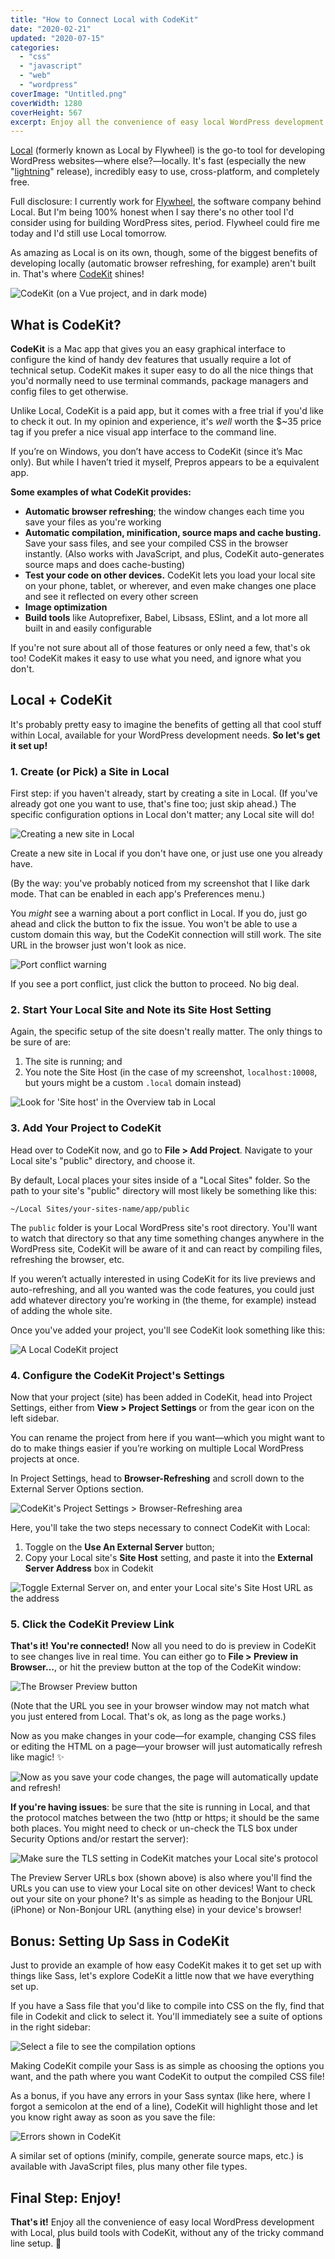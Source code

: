 ```yaml
---
title: "How to Connect Local with CodeKit"
date: "2020-02-21"
updated: "2020-07-15"
categories: 
  - "css"
  - "javascript"
  - "web"
  - "wordpress"
coverImage: "Untitled.png"
coverWidth: 1280
coverHeight: 567
excerpt: Enjoy all the convenience of easy local WordPress development with Local, plus build tools with CodeKit, without any of the tricky command line setup.
---
```

<script>
  import Callout from '$lib/components/Callout.svelte'
  import SideNote from '$lib/components/SideNote.svelte'
</script>

[Local](https://localwp.com/) (formerly known as Local by Flywheel) is the go-to tool for developing WordPress websites—where else?—locally. It's fast (especially the new "[lightning](https://localwp.com/community/t/local-5-2-3/16870)" release), incredibly easy to use, cross-platform, and completely free.

Full disclosure: I currently work for [Flywheel](https://getflywheel.com/), the software company behind Local. But I'm being 100% honest when I say there's no other tool I'd consider using for building WordPress sites, period. Flywheel could fire me today and I'd still use Local tomorrow.

As amazing as Local is on its own, though, some of the biggest benefits of developing locally (automatic browser refreshing, for example) aren't built in. That's where [CodeKit](https://codekitapp.com/) shines!

![CodeKit (on a Vue project, and in dark mode)](/images/post_images/codekit-window.png)



## What is CodeKit?

**CodeKit** is a Mac app that gives you an easy graphical interface to configure the kind of handy dev features that usually require a lot of technical setup. CodeKit makes it super easy to do all the nice things that you'd normally need to use terminal commands, package managers and config files to get otherwise.

Unlike Local, CodeKit is a paid app, but it comes with a free trial if you'd like to check it out. In my opinion and experience, it's _well_ worth the $~35 price tag if you prefer a nice visual app interface to the command line.

<SideNote>
If you’re on Windows, you don’t have access to CodeKit (since it’s Mac only). But while I haven’t tried it myself, Prepros appears to be a equivalent app.
</SideNote>

**Some examples of what CodeKit provides:**

- **Automatic browser refreshing**; the window changes each time you save your files as you're working
- **Automatic compilation, minification, source maps and cache busting.** Save your sass files, and see your compiled CSS in the browser instantly. (Also works with JavaScript, and plus, CodeKit auto-generates source maps and does cache-busting)
- **Test your code on other devices.** CodeKit lets you load your local site on your phone, tablet, or wherever, and even make changes one place and see it reflected on every other screen
- **Image optimization**
- **Build tools** like Autoprefixer, Babel, Libsass, ESlint, and a lot more all built in and easily configurable

If you're not sure about all of those features or only need a few, that's ok too! CodeKit makes it easy to use what you need, and ignore what you don't.


## Local + CodeKit

It's probably pretty easy to imagine the benefits of getting all that cool stuff within Local, available for your WordPress development needs. **So let's get it set up!**


### 1\. Create (or Pick) a Site in Local

First step: if you haven't already, start by creating a site in Local. (If you've already got one you want to use, that's fine too; just skip ahead.) The specific configuration options in Local don't matter; any Local site will do!

![Creating a new site in Local](/images/post_images/local-new-site-setup.png)

Create a new site in Local if you don't have one, or just use one you already have.

(By the way: you've probably noticed from my screenshot that I like dark mode. That can be enabled in each app's Preferences menu.)

You _might_ see a warning about a port conflict in Local. If you do, just go ahead and click the button to fix the issue. You won't be able to use a custom domain this way, but the CodeKit connection will still work. The site URL in the browser just won't look as nice.

![Port conflict warning](/images/post_images/port-conflict.png)

If you see a port conflict, just click the button to proceed. No big deal.


### 2\. Start Your Local Site and Note its Site Host Setting

Again, the specific setup of the site doesn't really matter. The only things to be sure of are:

1. The site is running; and
2. You note the Site Host (in the case of my screenshot, `localhost:10008`, but yours might be a custom `.local` domain instead)

![Look for 'Site host' in the Overview tab in Local](/images/post_images/Image-2020-02-20-at-8.47.39-PM-1024x691.png)


### 3\. Add Your Project to CodeKit

Head over to CodeKit now, and go to **File > Add Project**. Navigate to your Local site's "public" directory, and choose it.

By default, Local places your sites inside of a "Local Sites" folder. So the path to your site's "public" directory will most likely be something like this:

`~/Local Sites/your-sites-name/app/public`

The `public` folder is your Local WordPress site's root directory. You'll want to watch that directory so that any time something changes anywhere in the WordPress site, CodeKit will be aware of it and can react by compiling files, refreshing the browser, etc.

<SideNote>
If you weren’t actually interested in using CodeKit for its live previews and auto-refreshing, and all you wanted was the code features, you could just add whatever directory you’re working in (the theme, for example) instead of adding the whole site.
</SideNote>

Once you've added your project, you'll see CodeKit look something like this:

![A Local CodeKit project](/images/post_images/codekit-public-folder.png)



### 4\. Configure the CodeKit Project's Settings

Now that your project (site) has been added in CodeKit, head into Project Settings, either from **View > Project Settings** or from the gear icon on the left sidebar.

<SideNote>
You can rename the project from here if you want—which you might want to do to make things easier if you’re working on multiple Local WordPress projects at once.
</SideNote>

In Project Settings, head to **Browser-Refreshing** and scroll down to the External Server Options section.

![CodeKit's Project Settings > Browser-Refreshing area](/images/post_images/Image-2020-02-20-at-9.10.43-PM-1024x699.png)

Here, you'll take the two steps necessary to connect CodeKit with Local:

1. Toggle on the **Use An External Server** button;
2. Copy your Local site's **Site Host** setting, and paste it into the **External Server Address** box in Codekit

![Toggle External Server on, and enter your Local site's Site Host URL as the address](/images/post_images/image-1024x557.png)



### 5\. Click the CodeKit Preview Link

**That's it! You're connected!** Now all you need to do is preview in CodeKit to see changes live in real time. You can either go to **File > Preview** **in Browser…**, or hit the preview button at the top of the CodeKit window:

![The Browser Preview button](/images/post_images/image-1-1024x155.png)

(Note that the URL you see in your browser window may not match what you just entered from Local. That's ok, as long as the page works.)

Now as you make changes in your code—for example, changing CSS files or editing the HTML on a page—your browser will just automatically refresh like magic! ✨

![Now as you save your code changes, the page will automatically update and refresh!](/images/post_images/codekit-magic.gif) 

**If you're having issues**: be sure that the site is running in Local, and that the protocol matches between the two (http or https; it should be the same both places. You might need to check or un-check the TLS box under Security Options and/or restart the server):

![Make sure the TLS setting in CodeKit matches your Local site's protocol](/images/post_images/codekit-preview-window.png) 

The Preview Server URLs box (shown above) is also where you'll find the URLs you can use to view your Local site on other devices! Want to check out your site on your phone? It's as simple as heading to the Bonjour URL (iPhone) or Non-Bonjour URL (anything else) in your device's browser!


## Bonus: Setting Up Sass in CodeKit

Just to provide an example of how easy CodeKit makes it to get set up with things like Sass, let's explore CodeKit a little now that we have everything set up.

If you have a Sass file that you'd like to compile into CSS on the fly, find that file in Codekit and click to select it. You'll immediately see a suite of options in the right sidebar:

![Select a file to see the compilation options](/images/post_images/image-2-1024x865.png)

Making CodeKit compile your Sass is as simple as choosing the options you want, and the path where you want CodeKit to output the compiled CSS file!

As a bonus, if you have any errors in your Sass syntax (like here, where I forgot a semicolon at the end of a line), CodeKit will highlight those and let you know right away as soon as you save the file:

![Errors shown in CodeKit](/images/post_images/image-3-1024x449.png)

A similar set of options (minify, compile, generate source maps, etc.) is available with JavaScript files, plus many other file types.


## Final Step: Enjoy!

**That's it!** Enjoy all the convenience of easy local WordPress development with Local, plus build tools with CodeKit, without any of the tricky command line setup. 🎉
